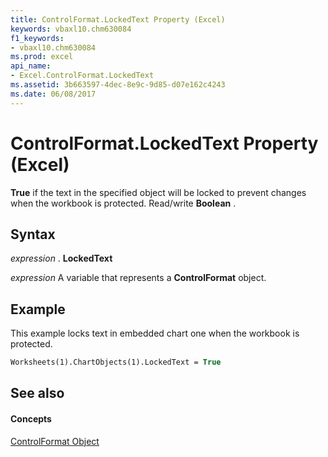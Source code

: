 ```yaml
---
title: ControlFormat.LockedText Property (Excel)
keywords: vbaxl10.chm630084
f1_keywords:
- vbaxl10.chm630084
ms.prod: excel
api_name:
- Excel.ControlFormat.LockedText
ms.assetid: 3b663597-4dec-8e9c-9d85-d07e162c4243
ms.date: 06/08/2017
---
```



# ControlFormat.LockedText Property (Excel)

 **True** if the text in the specified object will be locked to prevent changes when the workbook is protected. Read/write **Boolean** .


## Syntax

 _expression_ . **LockedText**

 _expression_ A variable that represents a **ControlFormat** object.


## Example

This example locks text in embedded chart one when the workbook is protected.


```vb
Worksheets(1).ChartObjects(1).LockedText = True
```


## See also


#### Concepts


[ControlFormat Object](Excel.ControlFormat.md)

